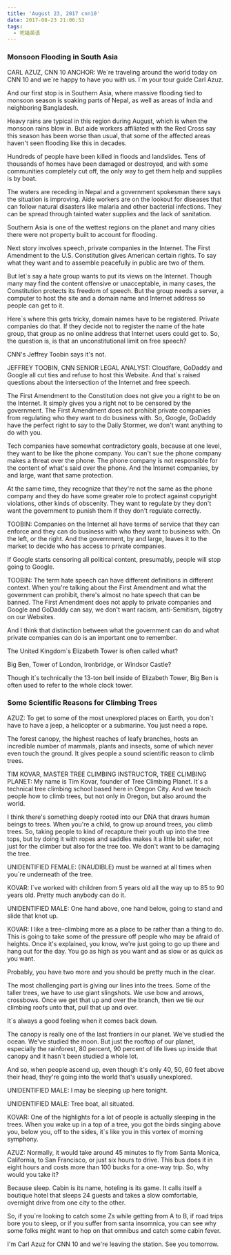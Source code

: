 ```yaml
---
title: 'August 23, 2017 cnn10'
date: 2017-08-23 21:06:53
tags:
  - 死磕英语
---
```



### Monsoon Flooding in South Asia

CARL AZUZ, CNN 10 ANCHOR: We\`re traveling around the world today on CNN 10 and we\`re happy to have you with us. I`m your tour guide Carl Azuz.

<!-- more -->
And our first stop is in Southern Asia, where massive flooding tied to monsoon season is soaking parts of Nepal, as well as areas of India and neighboring Bangladesh.

Heavy rains are typical in this region during August, which is when the monsoon rains blow in. But aide workers affiliated with the Red Cross say this season has been worse than usual, that some of the affected areas haven't seen flooding like this in decades.

Hundreds of people have been killed in floods and landslides. Tens of thousands of homes have been damaged or destroyed, and with some communities completely cut off, the only way to get them help and supplies is by boat.

The waters are receding in Nepal and a government spokesman there says the situation is improving. Aide workers are on the lookout for diseases that can follow natural disasters like malaria and other bacterial infections. They can be spread through tainted water supplies and the lack of sanitation.

Southern Asia is one of the wettest regions on the planet and many cities there were not property built to account for flooding.



Next story involves speech, private companies in the Internet. The First Amendment to the U.S. Constitution gives American certain rights. To say what they want and to assemble peacefully in public are two of them.

But let`s say a hate group wants to put its views on the Internet. Though many may find the content offensive or unacceptable, in many cases, the Constitution protects its freedom of speech. But the group needs a server, a computer to host the site and a domain name and Internet address so people can get to it.

Here`s where this gets tricky, domain names have to be registered. Private companies do that. If they decide not to register the name of the hate group, that group as no online address that Internet users could get to. So, the question is, is that an unconstitutional limit on free speech?

CNN's Jeffrey Toobin says it's not.


JEFFREY TOOBIN, CNN SENIOR LEGAL ANALYST: Cloudfare, GoDaddy and Google all cut ties and refuse to host this Website. And that`s raised questions about the intersection of the Internet and free speech.

The First Amendment to the Constitution does not give you a right to be on the Internet. It simply gives you a right not to be censored by the government. The First Amendment does not prohibit private companies from regulating who they want to do business with. So, Google, GoDaddy have the perfect right to say to the Daily Stormer, we don't want anything to do with you.

Tech companies have somewhat contradictory goals, because at one level, they want to be like the phone company. You can't sue the phone company makes a threat over the phone. The phone company is not responsible for the content of what's said over the phone. And the Internet companies, by and large, want that same protection.

At the same time, they recognize that they're not the same as the phone company and they do have some greater role to protect against copyright violations, other kinds of obscenity. They want to regulate by they don't want the government to punish them if they don't regulate correctly.



TOOBIN: Companies on the Internet all have terms of service that they can enforce and they can do business with who they want to business with. On the left, or the right. And the government, by and large, leaves it to the market to decide who has access to private companies.

If Google starts censoring all political content, presumably, people will stop going to Google.


TOOBIN: The term hate speech can have different definitions in different context. When you're talking about the First Amendment and what the government can prohibit, there's almost no hate speech that can be banned. The First Amendment does not apply to private companies and Google and GoDaddy can say, we don't want racism, anti-Semitism, bigotry on our Websites.

And I think that distinction between what the government can do and what private companies can do is an important one to remember.



The United Kingdom`s Elizabeth Tower is often called what?

Big Ben, Tower of London, Ironbridge, or Windsor Castle?

Though it`s technically the 13-ton bell inside of Elizabeth Tower, Big Ben is often used to refer to the whole clock tower.


### Some Scientific Reasons for Climbing Trees


AZUZ: To get to some of the most unexplored places on Earth, you don`t have to have a jeep, a helicopter or a submarine. You just need a rope.

The forest canopy, the highest reaches of leafy branches, hosts an incredible number of mammals, plants and insects, some of which never even touch the ground. It gives people a sound scientific reason to climb trees.


TIM KOVAR, MASTER TREE CLIMBING INSTRUCTOR, TREE CLIMBING PLANET: My name is Tim Kovar, founder of Tree Climbing Planet. It`s a technical tree climbing school based here in Oregon City. And we teach people how to climb trees, but not only in Oregon, but also around the world.

I think there's something deeply rooted into our DNA that draws human beings to trees. When you're a child, to grow up around trees, you climb trees. So, taking people to kind of recapture their youth up into the tree tops, but by doing it with ropes and saddles makes it a little bit safer, not just for the climber but also for the tree too. We don't want to be damaging the tree.

UNIDENTIFIED FEMALE: (INAUDIBLE) must be warned at all times when you`re underneath of the tree.

KOVAR: I`ve worked with children from 5 years old all the way up to 85 to 90 years old. Pretty much anybody can do it.

UNIDENTIFIED MALE: One hand above, one hand below, going to stand and slide that knot up.

KOVAR: I like a tree-climbing more as a place to be rather than a thing to do. This is going to take some of the pressure off people who may be afraid of heights. Once it's explained, you know, we're just going to go up there and hang out for the day. You go as high as you want and as slow or as quick as you want.

Probably, you have two more and you should be pretty much in the clear.

The most challenging part is giving our lines into the trees. Some of the taller trees, we have to use giant slingshots. We use bow and arrows, crossbows. Once we get that up and over the branch, then we tie our climbing roofs unto that, pull that up and over.

It`s always a good feeling when it comes back down.

The canopy is really one of the last frontiers in our planet. We've studied the ocean. We've studied the moon. But just the rooftop of our planet, especially the rainforest, 80 percent, 90 percent of life lives up inside that canopy and it hasn`t been studied a whole lot.

And so, when people ascend up, even though it's only 40, 50, 60 feet above their head, they're going into the world that's usually unexplored.

UNIDENTIFIED MALE: I may be sleeping up here tonight.

UNIDENTIFIED MALE: Tree boat, all situated.

KOVAR: One of the highlights for a lot of people is actually sleeping in the trees. When you wake up in a top of a tree, you got the birds singing above you, below you, off to the sides, it`s like you in this vortex of morning symphony.


AZUZ: Normally, it would take around 45 minutes to fly from Santa Monica, California, to San Francisco, or just six hours to drive. This bus does it in eight hours and costs more than 100 bucks for a one-way trip. So, why would you take it?

Because sleep. Cabin is its name, hoteling is its game. It calls itself a boutique hotel that sleeps 24 guests and takes a slow comfortable, overnight drive from one city to the other.

So, if you`re looking to catch some Zs while getting from A to B, if road trips bore you to sleep, or if you suffer from santa insomnica, you can see why some folks might want to hop on that omnibus and catch some cabin fever.

I'm Carl Azuz for CNN 10 and we're leaving the station. See you tomorrow.
